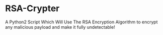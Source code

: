 # RSA-Crypter
A Python2 Script Which Will Use The RSA Encryption Algorithm to encrypt any malicious payload and make it fully undetectable!
